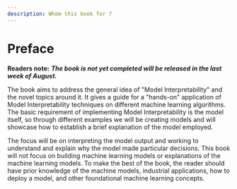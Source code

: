 ```yaml
---
description: Whom this book for ?
---
```


# Preface

**Readers note:** _**The book is not yet completed will be released in the last week of August.**_

The book aims to address the general idea of "Model Interpretability" and the novel topics around it. It gives a guide for a "hands-on" application of Model Interpretability techniques on different machine learning algorithms. The basic requirement of implementing Model Interpretability is the model itself, so through different examples we will be creating models and will showcase how to establish a brief explanation of the model employed. 

The focus will be on interpreting the model output and working to understand and explain why the model made particular decisions. This book will not focus on building machine learning models or explanations of the machine learning models. To make the best of the book, the reader should have prior knowledge of the machine models, industrial applications, how to deploy a model, and other foundational machine learning concepts.



